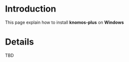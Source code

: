 # Introduction #

This page explain how to install **knomos-plus** on **Windows**


# Details #

TBD